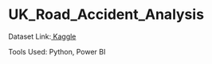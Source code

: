 # UK_Road_Accident_Analysis

Dataset Link:[ Kaggle ]( https://www.kaggle.com/datasets/tsiaras/uk-road-safety-accidents-and-vehicles)

Tools Used: Python, Power BI
